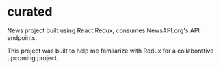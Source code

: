 # curated
News project built using React Redux, consumes NewsAPI.org's API endpoints.

This project was built to help me familarize with Redux for a collaborative upcoming project.

